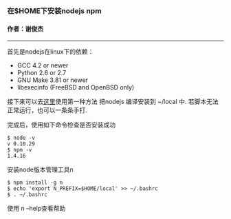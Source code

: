 ### 在$HOME下安装nodejs npm
#### 作者：谢俊杰
------
首先是nodejs在linux下的依赖：

* GCC 4.2 or newer
* Python 2.6 or 2.7
* GNU Make 3.81 or newer
* libexecinfo (FreeBSD and OpenBSD only)

接下来可以去[这里](https://gist.github.com/isaacs/579814)使用第一种方法 把nodejs 编译安装到 ~/local 中. 若脚本无法正常运行，也可以一条条手打.

完成后，使用如下命令检查是否安装成功
```language-bash
$ node -v
v 0.10.29
$ npm -v
1.4.16
```
安装node版本管理工具n
```language-bash
$ npm install -g n
$ echo 'export N_PREFIX=$HOME/local' >> ~/.bashrc
$ . ~/.bashrc
```
使用 n –help查看帮助 
